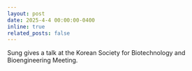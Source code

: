 ```yaml
---
layout: post
date: 2025-4-4 00:00:00-0400
inline: true
related_posts: false
---
```


Sung gives a talk at the Korean Society for Biotechnology and Bioengineering Meeting.
